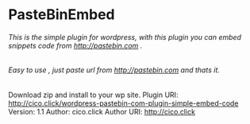 # PasteBinEmbed
###### This is the simple plugin for wordpress, with this plugin you can embed snippets code from http://pastebin.com .
###### Easy to use , just paste url from http://pastebin.com and thats it.

Download zip and install to your wp site.
Plugin URI: http://cico.click/wordpress-pastebin-com-plugin-simple-embed-code
Version: 1.1
Author: cico.click
Author URI: http://cico.click
